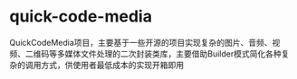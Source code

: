 # quick-code-media

QuickCodeMedia项目，主要基于一些开源的项目实现复杂的图片、音频、视频、二维码等多媒体文件处理的二次封装类库，主要借助Builder模式简化各种复杂的调用方式，供使用者最低成本的实现开箱即用
